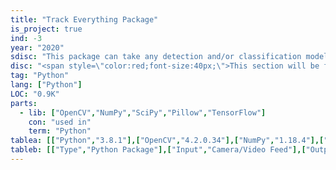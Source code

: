 ```yaml
---
title: "Track Everything Package"
is_project: true
ind: -3
year: "2020"
sdisc: "This package can take any detection and/or classification model and upgrade them using tracking algorithms and statistics."
disc: "<span style=\"color:red;font-size:40px;\">This section will be filled in the next few days (24-10-2020). You can view the <a href=\"https://github.com/ami-a/TrackEverything\">repository</a> in the meantime.</span><br>&nbsp;"
tag: "Python"
lang: ["Python"]
LOC: "0.9K"
parts:
  - lib: ["OpenCV","NumPy","SciPy","Pillow","TensorFlow"]
    con: "used in"
    term: "Python"
tablea: [["Python","3.8.1"],["OpenCV","4.2.0.34"],["NumPy","1.18.4"],["SciPy","1.4.1"],["Pillow","7.1.2"],["TensorFlow","2.2.0"]]
tableb: [["Type","Python Package"],["Input","Camera/Video Feed"],["Output","Enhanced object tracking and classification"]]
---
```








